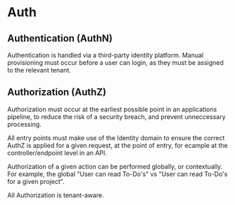 # Auth

## Authentication (AuthN)

Authentication is handled via a third-party identity platform. Manual provisioning must occur before a user can login, as they must be assigned to the relevant tenant.

## Authorization (AuthZ)

Authorization must occur at the earliest possible point in an applications pipeline, to reduce the risk of a security breach, and prevent unneccessary processing.

All entry points must make use of the Identity domain to ensure the correct AuthZ is applied for a given request, at the point of entry, for ecample at the controller/endpoint level in an API.

Authorization of a given action can be performed globally, or contextually. For example, the global "User can read To-Do's" vs "User can read To-Do's for a given project".

All Authorization is tenant-aware.
